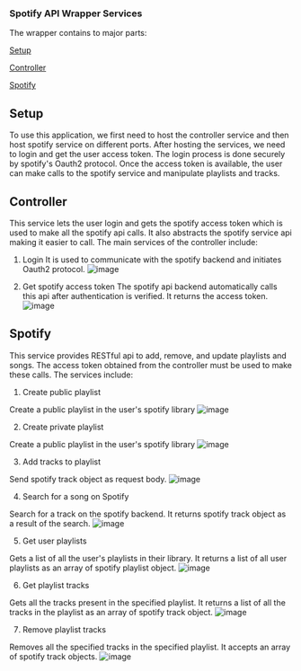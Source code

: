 ### Spotify API Wrapper Services

The wrapper contains to major parts:

[Setup](https://github.com/FrozenFrost6/SpotifyAPI_WrapperService/edit/main/Readme.md#setup)

[Controller](https://github.com/FrozenFrost6/SpotifyAPI_WrapperService/edit/main/Readme.md#controller)

[Spotify](https://github.com/FrozenFrost6/SpotifyAPI_WrapperService/edit/main/Readme.md#spotify)

## Setup
To use this application, we first need to host the controller service and then host spotify service on different ports. After hosting the services, we need to login and get the user access token. The login process is done securely by spotify's Oauth2 protocol. Once the access token is available, the user can make calls to the spotify service and manipulate playlists and tracks.

## Controller
This service lets the user login and gets the spotify access token which is used to make all the spotify api calls. It also abstracts the spotify service api making it easier to call. 
The main services of the controller include:

1. Login
It is used to communicate with the spotify backend and initiates Oauth2 protocol.
![image](https://user-images.githubusercontent.com/44104814/190856334-eccbee0f-03d7-4b76-9a29-2443df348fcb.png)

2. Get spotify access token
The spotify api backend automatically calls this api after authentication is verified. It returns the access token.
![image](https://user-images.githubusercontent.com/44104814/190856431-e7694bed-7350-4754-9b76-cb2da6629726.png)



## Spotify
This service provides RESTful api to add, remove, and update playlists and songs. The access token obtained from the controller must be used to make these calls.
The services include:



1. Create public playlist

Create a public playlist in the user's spotify library
![image](https://user-images.githubusercontent.com/44104814/190855571-2b6926e8-94d0-4cd2-8d19-be07108f7314.png)

2. Create private playlist

Create a public playlist in the user's spotify library
![image](https://user-images.githubusercontent.com/44104814/190855595-9c57a8c2-f394-4688-bd9a-1d86abaa81b8.png)

3. Add tracks to playlist

Send spotify track object as request body.
![image](https://user-images.githubusercontent.com/44104814/190855666-2aac53e8-51e2-4714-a60a-2ab6852540b5.png)

4. Search for a song on Spotify

Search for a track on the spotify backend. It returns spotify track object as a result of the search.
![image](https://user-images.githubusercontent.com/44104814/190855765-ede4d703-8671-403b-805f-49e96183aef2.png)

5. Get user playlists

Gets a list of all the user's playlists in their library. It returns a list of all user playlists as an array of spotify playlist object.
![image](https://user-images.githubusercontent.com/44104814/190855848-123b0ebd-1a18-456c-9a95-09fd458e55fa.png)

6. Get playlist tracks

Gets all the tracks present in the specified playlist. It returns a list of all the tracks in the playlist as an array of spotify track object.
![image](https://user-images.githubusercontent.com/44104814/190856008-800ed670-828a-4f95-a0b7-ae2eaaf274a5.png)

7. Remove playlist tracks

Removes all the specified tracks in the specified playlist. It accepts an array of spotify track objects.
![image](https://user-images.githubusercontent.com/44104814/190855977-dcb067d5-74bf-45dc-a1fe-a1d2e0156d2b.png)
